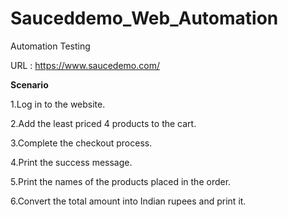 # Sauceddemo_Web_Automation

Automation Testing

URL :  https://www.saucedemo.com/

**Scenario**

1.Log in to the website.

2.Add the least priced 4 products to the cart.

3.Complete the checkout process.

4.Print the success message.

5.Print the names of the products placed in the order.

6.Convert the total amount into Indian rupees and print it.
